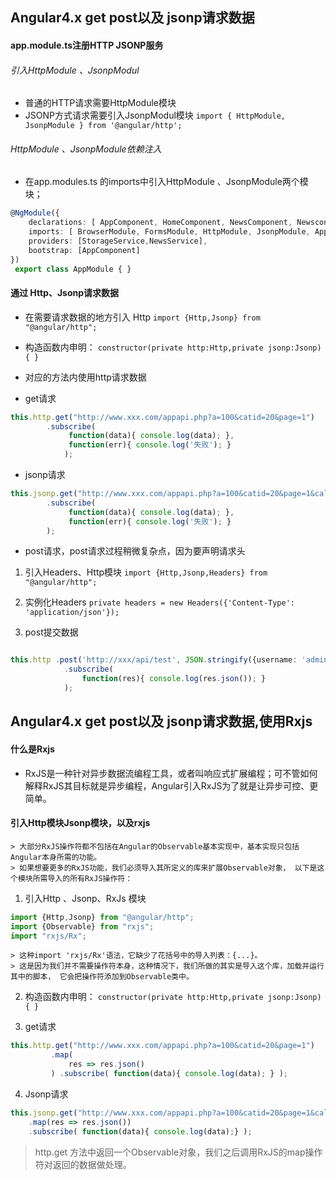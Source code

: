 ## Angular4.x get post以及 jsonp请求数据

#### app.module.ts注册HTTP JSONP服务

###### 引入HttpModule 、JsonpModul
- 普通的HTTP请求需要HttpModule模块
- JSONP方式请求需要引入JsonpModul模块
`import { HttpModule, JsonpModule } from '@angular/http';`

###### HttpModule 、JsonpModule依赖注入
- 在app.modules.ts 的imports中引入HttpModule 、JsonpModule两个模块；
```typescript
@NgModule({
    declarations: [ AppComponent, HomeComponent, NewsComponent, NewscontentComponent ],
    imports: [ BrowserModule, FormsModule, HttpModule, JsonpModule, AppRoutingModule ],
    providers: [StorageService,NewsService],
    bootstrap: [AppComponent]
})
 export class AppModule { }
```


#### 通过 Http、Jsonp请求数据

- 在需要请求数据的地方引入 Http
`import {Http,Jsonp} from "@angular/http";`


- 构造函数内申明：
`constructor(private http:Http,private jsonp:Jsonp) { }`

- 对应的方法内使用http请求数据
- get请求
```typescript
this.http.get("http://www.xxx.com/appapi.php?a=100&catid=20&page=1")
        .subscribe(
             function(data){ console.log(data); },
             function(err){ console.log('失败'); }
            );
```

- jsonp请求
```typescript
this.jsonp.get("http://www.xxx.com/appapi.php?a=100&catid=20&page=1&callback=JSONP_CALLBACK")
        .subscribe(
             function(data){ console.log(data); },
             function(err){ console.log('失败'); }
        );
```

- post请求，post请求过程稍微复杂点，因为要声明请求头
1. 引入Headers、Http模块
`import {Http,Jsonp,Headers} from "@angular/http";`

2. 实例化Headers
`private headers = new Headers({'Content-Type': 'application/json'});`

3. post提交数据
```typescript

this.http .post('http://xxx/api/test', JSON.stringify({username: 'admin'}), {headers:this.headers})
            .subscribe(
                function(res){ console.log(res.json()); }
            );
```

##  Angular4.x get post以及 jsonp请求数据,使用Rxjs
#### 什么是Rxjs
- RxJS是一种针对异步数据流编程工具，或者叫响应式扩展编程；可不管如何解释RxJS其目标就是异步编程，Angular引入RxJS为了就是让异步可控、更简单。

#### 引入Http模块Jsonp模块，以及rxjs
    > 大部分RxJS操作符都不包括在Angular的Observable基本实现中，基本实现只包括Angular本身所需的功能。
    > 如果想要更多的RxJS功能，我们必须导入其所定义的库来扩展Observable对象， 以下是这个模块所需导入的所有RxJS操作符：
1. 引入Http 、Jsonp、RxJs 模块
```typescript
import {Http,Jsonp} from "@angular/http";
import {Observable} from "rxjs";
import "rxjs/Rx";
```
    > 这种import 'rxjs/Rx'语法，它缺少了花括号中的导入列表：{...}。
    > 这是因为我们并不需要操作符本身，这种情况下，我们所做的其实是导入这个库，加载并运行其中的脚本， 它会把操作符添加到Observable类中。

2. 构造函数内申明：
`constructor(private http:Http,private jsonp:Jsonp) { }`

3. get请求
```typescript
this.http.get("http://www.xxx.com/appapi.php?a=100&catid=20&page=1")
         .map(
             res => res.json()
         ) .subscribe( function(data){ console.log(data); } );
```

4. Jsonp请求
```typescript
this.jsonp.get("http://www.xxx.com/appapi.php?a=100&catid=20&page=1&callback=JSONP_CALLBACK")
    .map(res => res.json())
    .subscribe( function(data){ console.log(data);} );
```

 > http.get 方法中返回一个Observable对象，我们之后调用RxJS的map操作符对返回的数据做处理。